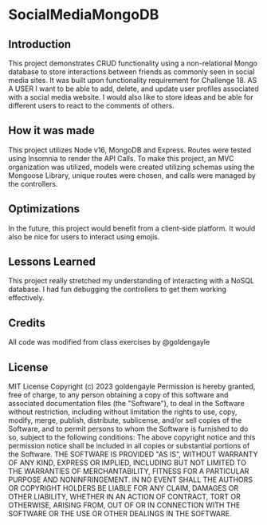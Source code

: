 # SocialMediaMongoDB 

## Introduction
This project demonstrates CRUD functionality using a non-relational Mongo database to store interactions between friends as commonly seen in social media sites. It was built upon functionality requirement for Challenge 18. AS A USER I want to be able to add, delete, and update user profiles associated with a social media website. I would also like to store ideas and be able for different users to react to the comments of others.

<!-- <img src="examples/SVGgeneratorAPPimage.png" alt="screenshot of application">
  <a href= "https://drive.google.com/file/d/1mIhwfCKPpSGla_orYhxqc2HyiJb2Qs4o/view"> Link for video Explanation </a> -->


## How it was made
This project utilizes Node v16, MongoDB and Express. Routes were tested using Insomnia to render the API Calls. 
To make this project, an MVC organization was utilized, models were created utilizing schemas using the Mongoose Library, unique routes were chosen, and calls were managed by the controllers. 

## Optimizations
In the future, this project would benefit from a client-side platform. It would also be nice for users to interact using emojis.

## Lessons Learned
This project really stretched my understanding of interacting with a NoSQL database. I had fun debugging the controllers to get them working effectively. 

## Credits
All code was modified from class exercises by  @goldengayle

## License
MIT License
Copyright (c) 2023 goldengayle
Permission is hereby granted, free of charge, to any person obtaining a copy of this software and associated documentation files (the "Software"), to deal in the Software without restriction, including without limitation the rights to use, copy, modify, merge, publish, distribute, sublicense, and/or sell copies of the Software, and to permit persons to whom the Software is furnished to do so, subject to the following conditions:
The above copyright notice and this permission notice shall be included in all copies or substantial portions of the Software.
THE SOFTWARE IS PROVIDED "AS IS", WITHOUT WARRANTY OF ANY KIND, EXPRESS OR IMPLIED, INCLUDING BUT NOT LIMITED TO THE WARRANTIES OF MERCHANTABILITY, FITNESS FOR A PARTICULAR PURPOSE AND NONINFRINGEMENT. IN NO EVENT SHALL THE AUTHORS OR COPYRIGHT HOLDERS BE LIABLE FOR ANY CLAIM, DAMAGES OR OTHER LIABILITY, WHETHER IN AN ACTION OF CONTRACT, TORT OR OTHERWISE, ARISING FROM, OUT OF OR IN CONNECTION WITH THE SOFTWARE OR THE USE OR OTHER DEALINGS IN THE SOFTWARE.
